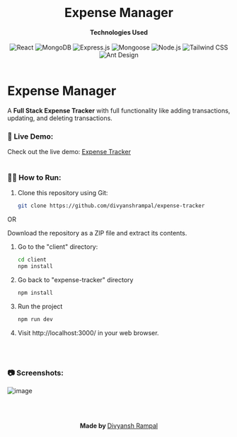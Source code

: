 <div align="center">
  <br>
  <h1> Expense Manager </h1>
  <strong> Technologies Used</strong>
  <br><br>
  <img src="https://img.shields.io/badge/%20-reactjs-%231791ff" alt="React">
  <img src="https://img.shields.io/badge/%20-mongodb-%231791ff" alt="MongoDB">
  <img src="https://img.shields.io/badge/%20-expressjs-%231791ff" alt="Express.js">
  <img src="https://img.shields.io/badge/%20-mongoose-%231791ff" alt="Mongoose">
  <img src="https://img.shields.io/badge/%20-nodejs-%231791ff" alt="Node.js">
  <img src="https://img.shields.io/badge/%20-tailwindcss-%231791ff" alt="Tailwind CSS">
  <img src="https://img.shields.io/badge/%20-antdesign-%231791ff" alt="Ant Design">
  <br><br>
</div>

# Expense Manager

A **Full Stack Expense Tracker** with full functionality like adding transactions, updating, and deleting transactions.

### 🚀 Live Demo:

Check out the live demo: [Expense Tracker](https://odd-cyan-gharial-sock.cyclic.app/)
<br><br>

### 👨‍💻 How to Run:

1. Clone this repository using Git:
   ```bash
   git clone https://github.com/divyanshrampal/expense-tracker

OR

Download the repository as a ZIP file and extract its contents.

1. Go to the "client" directory:
   ```bash
   cd client
   npm install

2. Go back to "expense-tracker" directory
   ```bash
   npm install
   
3. Run the project
   ```bash
   npm run dev

4. Visit http://localhost:3000/ in your web browser.

<br><br>

### 📷 Screenshots:
                                                                                                                                          
![image](https://github.com/divyanshrampal/expense-tracker/assets/93667147/edd2854b-7071-4129-a1d7-11aa3531e558)

<br><br>

<p align='center'>
    <b>Made by </b>
    <a href="https://github.com/divyanshrampal">Divyansh Rampal</a>
</p>

   
